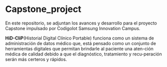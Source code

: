 # Capstone_project
En este repositorio, se adjuntan los avances y desarrollo para el proyecto Capstone impulsado por CodigoIot Samsung Innovation Campus.

**HiD-CliP**(Historial Digital Clínico Portable) funciona como un sistema de administración de datos médico que, está pensado como un conjunto de herramientas digitales que permitan brindarle al paciente una aten-ción médica de calidad debido a que el diagnóstico, tratamiento y recu-peración serán más certeros y rápidos.
